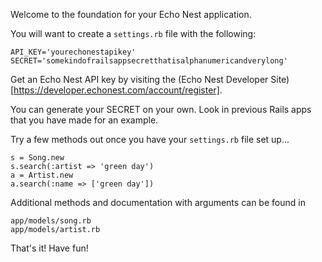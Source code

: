 Welcome to the foundation for your Echo Nest application.

You will want to create a `settings.rb` file with the following:

```
API_KEY='yourechonestapikey'
SECRET='somekindofrailsappsecretthatisalphanumericandverylong'
```

Get an Echo Nest API key by visiting the (Echo Nest Developer Site)[https://developer.echonest.com/account/register].

You can generate your SECRET on your own. Look in previous Rails apps that you have made for an example.

Try a few methods out once you have your `settings.rb` file set up...

```
s = Song.new
s.search(:artist => 'green day')
a = Artist.new
a.search(:name => ['green day'])
```

Additional methods and documentation with arguments can be found in

```
app/models/song.rb
app/models/artist.rb
```

That's it! Have fun!